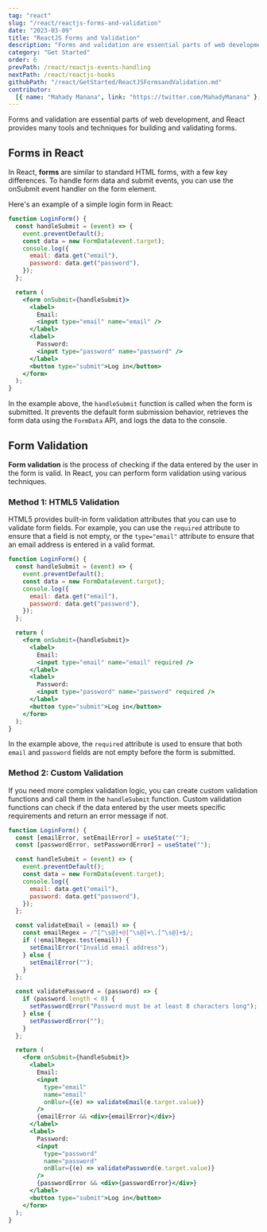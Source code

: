 ```yaml
---
tag: "react"
slug: "/react/reactjs-forms-and-validation"
date: "2023-03-09"
title: "ReactJS Forms and Validation"
description: "Forms and validation are essential parts of web development, and React provides many tools and techniques for building and validating forms."
category: "Get Started"
order: 6
prevPath: /react/reactjs-events-handling
nextPath: /react/reactjs-hooks
githubPath: "/react/GetStarted/ReactJSFormsandValidation.md"
contributor:
  [{ name: "Mahady Manana", link: "https://twitter.com/MahadyManana" }, { name: "Haja", link: "https://twitter.com/Haja261M" }]
---
```


Forms and validation are essential parts of web development, and React provides many tools and techniques for building and validating forms.


## Forms in React

In React, **forms** are similar to standard HTML forms, with a few key differences. To handle form data and submit events, you can use the onSubmit event handler on the form element.

Here's an example of a simple login form in React:

```jsx
function LoginForm() {
  const handleSubmit = (event) => {
    event.preventDefault();
    const data = new FormData(event.target);
    console.log({
      email: data.get("email"),
      password: data.get("password"),
    });
  };

  return (
    <form onSubmit={handleSubmit}>
      <label>
        Email:
        <input type="email" name="email" />
      </label>
      <label>
        Password:
        <input type="password" name="password" />
      </label>
      <button type="submit">Log in</button>
    </form>
  );
}
```

In the example above, the `handleSubmit` function is called when the form is submitted. It prevents the default form submission behavior, retrieves the form data using the `FormData` API, and logs the data to the console.

## Form Validation

**Form validation** is the process of checking if the data entered by the user in the form is valid. In React, you can perform form validation using various techniques.

### Method 1: HTML5 Validation

HTML5 provides built-in form validation attributes that you can use to validate form fields. For example, you can use the `required` attribute to ensure that a field is not empty, or the `type="email"` attribute to ensure that an email address is entered in a valid format.

```jsx
function LoginForm() {
  const handleSubmit = (event) => {
    event.preventDefault();
    const data = new FormData(event.target);
    console.log({
      email: data.get("email"),
      password: data.get("password"),
    });
  };

  return (
    <form onSubmit={handleSubmit}>
      <label>
        Email:
        <input type="email" name="email" required />
      </label>
      <label>
        Password:
        <input type="password" name="password" required />
      </label>
      <button type="submit">Log in</button>
    </form>
  );
}
```

In the example above, the `required` attribute is used to ensure that both `email` and `password` fields are not empty before the form is submitted.

### Method 2: Custom Validation

If you need more complex validation logic, you can create custom validation functions and call them in the `handleSubmit` function. Custom validation functions can check if the data entered by the user meets specific requirements and return an error message if not.

```jsx
function LoginForm() {
  const [emailError, setEmailError] = useState("");
  const [passwordError, setPasswordError] = useState("");

  const handleSubmit = (event) => {
    event.preventDefault();
    const data = new FormData(event.target);
    console.log({
      email: data.get("email"),
      password: data.get("password"),
    });
  };

  const validateEmail = (email) => {
    const emailRegex = /^[^\s@]+@[^\s@]+\.[^\s@]+$/;
    if (!emailRegex.test(email)) {
      setEmailError("Invalid email address");
    } else {
      setEmailError("");
    }
  };

  const validatePassword = (password) => {
    if (password.length < 8) {
      setPasswordError("Password must be at least 8 characters long");
    } else {
      setPasswordError("");
    }
  };

  return (
    <form onSubmit={handleSubmit}>
      <label>
        Email:
        <input
          type="email"
          name="email"
          onBlur={(e) => validateEmail(e.target.value)}
        />
        {emailError && <div>{emailError}</div>}
      </label>
      <label>
        Password:
        <input
          type="password"
          name="password"
          onBlur={(e) => validatePassword(e.target.value)}
        />
        {passwordError && <div>{passwordError}</div>}
      </label>
      <button type="submit">Log in</button>
    </form>
  );
}
```
